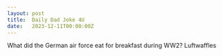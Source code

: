 ```yaml
---
layout: post
title:  Daily Dad Joke 4U
date:   2023-12-11T00:00:00Z
---
```

What did the German air force eat for breakfast during WW2? Luftwaffles
